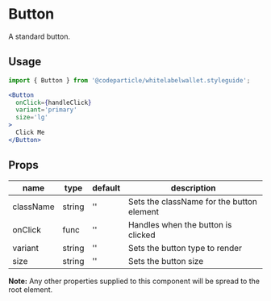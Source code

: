 # Button

A standard button.

## Usage

```jsx
import { Button } from '@codeparticle/whitelabelwallet.styleguide';

<Button
  onClick={handleClick}
  variant='primary'
  size='lg'
>
  Click Me
</Button>
```

## Props

| name | type | default | description |
| ---- | ---- | ------- | ----------- |
| className | string | '' | Sets the className for the button element |
| onClick | func | '' | Handles when the button is clicked |
| variant | string | '' | Sets the button type to render |
| size | string | '' | Sets the button size |

**Note:** Any other properties supplied to this component will be spread to the root element.
